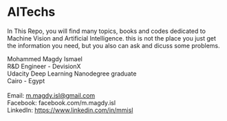 # AITechs
In This Repo, you will find many topics, books and codes dedicated to Machine Vision and Artificial Intelligence.
this is not the place you just get the information you need, but you also can ask and dicuss some problems. <br />

Mohammed Magdy Ismael <br />
R&D Engineer - DevisionX <br />
Udacity Deep Learning Nanodegree graduate <br />
Cairo - Egypt <br />
<br />
Email: m.magdy.isl@gmail.com <br />
Facebook: facebook.com/m.magdy.isl <br /> 
LinkedIn: https://www.linkedin.com/in/mmisl <br />
